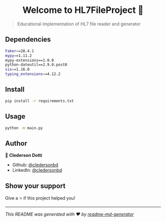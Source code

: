 <h1 align="center">Welcome to HL7FileProject 👋</h1>
<p>
</p>

> Educational implementation of HL7 file reader and generator

## Dependencies
```sh
Faker==28.4.1
mypy==1.11.2
mypy-extensions==1.0.0
python-dateutil==2.9.0.post0
six==1.16.0
typing_extensions==4.12.2
```

## Install

```sh
pip install -r requirements.txt
```

## Usage

```sh
python -m main.py
```

## Author

👤 **Clederson Dotti**

* Github: [@cledersonbd](https://github.com/cledersonbd)
* LinkedIn: [@cledersonbd](https://linkedin.com/in/cledersonbd)

## Show your support

Give a ⭐️ if this project helped you!

***
_This README was generated with ❤️ by [readme-md-generator](https://github.com/kefranabg/readme-md-generator)_
